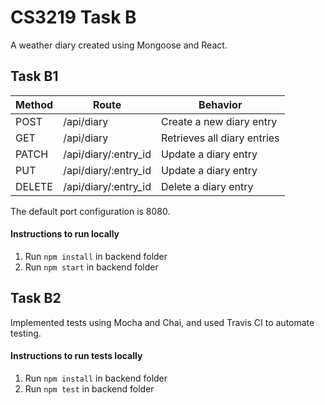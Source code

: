 <h1>CS3219 Task B</h1>
A weather diary created using Mongoose and React.

<h2>Task B1</h2>

Method | Route | Behavior
--- | --- | ---
POST | /api/diary | Create a new diary entry
GET | /api/diary | Retrieves all diary entries
PATCH | /api/diary/:entry_id | Update a diary entry
PUT | /api/diary/:entry_id | Update a diary entry
DELETE | /api/diary/:entry_id | Delete a diary entry

The default port configuration is 8080.

<h4>Instructions to run locally</h4>

1. Run `npm install` in backend folder
2. Run `npm start` in backend folder

<h2>Task B2</h2>
Implemented tests using Mocha and Chai, and used Travis CI to automate testing.

<h4>Instructions to run tests locally</h4>

1. Run `npm install` in backend folder
2. Run `npm test` in backend folder




